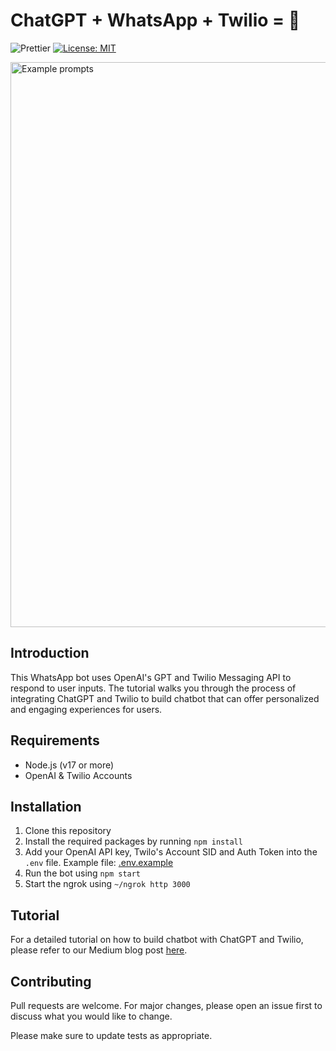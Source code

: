 # ChatGPT + WhatsApp + Twilio = 🚀

![Prettier](https://github.com/prakharbhardwaj/chatgpt-whatsapp/actions/workflows/prettier.yml/badge.svg)
[![License: MIT](https://img.shields.io/badge/License-MIT-yellow.svg)](https://opensource.org/licenses/MIT)

<img width="904" alt="Example prompts" src="https://miro.medium.com/v2/resize:fit:1400/format:webp/1*wEhSSVW6b_t93JSA8U6kbA.png">

## Introduction

This WhatsApp bot uses OpenAI's GPT and Twilio Messaging API to respond to user inputs. The tutorial walks you through the process of integrating ChatGPT and Twilio to build chatbot that can offer personalized and engaging experiences for users.

## Requirements

-   Node.js (v17 or more)
-   OpenAI & Twilio Accounts

## Installation

1. Clone this repository
2. Install the required packages by running `npm install`
3. Add your OpenAI API key, Twilo's Account SID and Auth Token into the `.env` file. Example file: [.env.example](https://github.com/prakharbhardwaj/chatgpt-whatsapp/blob/main/.env.example)
4. Run the bot using `npm start`
5. Start the ngrok using `~/ngrok http 3000`

## Tutorial

For a detailed tutorial on how to build chatbot with ChatGPT and Twilio, please refer to our Medium blog post [here](https://blog.gogroup.co/building-a-whatsapp-chatbot-that-understands-integrating-chatgpt-and-twilio-f630bc8b9d84).

## Contributing
Pull requests are welcome. For major changes, please open an issue first to discuss what you would like to change.

Please make sure to update tests as appropriate.